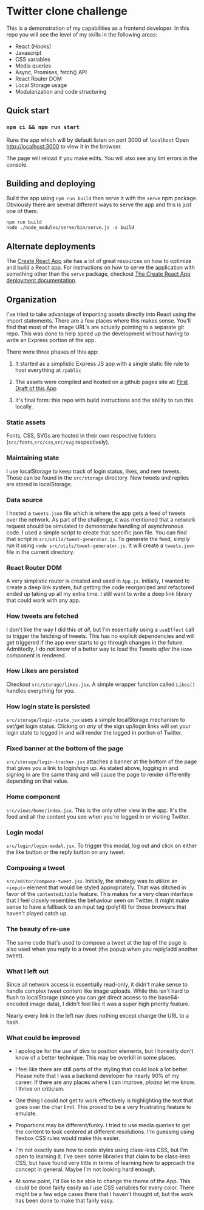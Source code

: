 # Twitter clone challenge

This is a demonstration of my capabilities as a frontend developer.
In this repo you will see the level of my skills in the following
areas:

- React (Hooks)
- Javascript
- CSS variables
- Media queries
- Async, Promises, fetch() API
- React Router DOM
- Local Storage usage
- Modularization and code structuring


## Quick start

### `npm ci && npm run start`

Runs the app which will by default listen on port 3000 of `localhost`
Open [http://localhost:3000](http://localhost:3000) to view it in the browser.

The page will reload if you make edits.
You will also see any lint errors in the console.

## Building and deploying

Build the app using `npm run build` then serve it with the `serve` npm package.
Obviously there are several different ways to serve the app and this is just one of them.

```
npm run build
node ./node_modules/serve/bin/serve.js -s build
```

## Alternate deployments

The [Create React App](https://create-react-app.dev/) site has a lot of great resources on how to optimize and build a React app.
For instructions on how to serve the application with something other than the `serve` package,
checkout [The Create React App deployment documentation](https://create-react-app.dev/docs/deployment/).


## Organization

I've tried to take advantage of importing assets directly into React using the import
statements. There are a few places where this makes sense. You'll find that most of
the image URL's are actually pointing to a separate git repo. This was done to help
speed up the development without having to write an Express portion of the app.

There were three phases of this app:

1. It started as a simplistic Express JS app with a single static file rule to host everything at `/public`

2. The assets were compiled and hosted on a github pages site at: [First Draft of this App](https://wmerfalen.github.io/clones/)

3. It's final form: this repo with build instructions and the ability to run this locally.

### Static assets

Fonts, CSS, SVGs are hosted in their own respective folders (`src/fonts`,`src/css`,`src/svg` respectively).

### Maintaining state

I use localStorage to keep track of login status, likes, and new tweets.
Those can be found in the `src/storage` directory.
New tweets and replies are stored in localStorage.

### Data source

I hosted a `tweets.json` file which is where the app gets a feed of tweets over the network.
As part of the challenge, it was mentioned that a network request should be simulated to
demonstrate handling of asynchronous code. I used a simple script to create that specific
json file. You can find that script in `src/utils/tweet-generator.js`. To generate the
feed, simply run it using `node src/utils/tweet-generator.js`. It will create a `tweets.json`
file in the current directory.

### React Router DOM

A very simplistic router is created and used in `App.js`. Initially, I wanted to create
a deep link system, but getting the code reorganized and refactored ended up taking up
all my extra time. I still want to write a deep link library that could work with any
app.

### How tweets are fetched

I don't like the way I did this _at all_, but I'm essentially using a `useEffect` call
to trigger the fetching of tweets. This has no explicit dependencies and will get triggered
if the app ever starts to go through changes in the future. Admittedly, I do not know
of a better way to load the Tweets _after_ the `Home` component is rendered.

### How Likes are persisted

Checkout `src/storage/likes.jsx`. A simple wrapper function called `Likes()` handles
everything for you.

### How login state is persisted

`src/storage/login-state.jsx` uses a simple localStorage mechanism to set/get
login status. Clicking on _any_ of the sign up/login links will set your login
state to logged in and will render the logged in portion of Twitter.

### Fixed banner at the bottom of the page

`src/storage/login-tracker.jsx` attaches a banner at the bottom of the page that
gives you a link to login/sign up. As stated above, logging in and signing in are
the same thing and will cause the page to render differently depending on that value.

### Home component

`src/views/home/index.jsx`. This is the only other view in the app. It's the feed and
all the content you see when you're logged in or visiting Twitter.

### Login modal

`src/login/login-modal.jsx`. To trigger this modal, log out and click on either the
like button or the reply button on any tweet.

### Composing a tweet

`src/editor/compose-tweet.jsx`. Initially, the strategy was to utilize an `<input>` element
that would be styled appropriately. That was ditched in favor of the `contenteditable`
feature. This makes for a very clean interface that I feel closely resembles the behaviour
seen on Twitter. It might make sense to have a fallback to an input tag (polyfill) for those
browsers that haven't played catch up.

### The beauty of re-use

The same code that's used to compose a tweet at the top of the page is also used when you
reply to a tweet (the popup when you reply/add another tweet).

### What I left out

Since all network access is essentially read-only, it didn't make sense to handle complex
tweet content like image uploads. While this isn't hard to flush to localStorage (since you
can get direct access to the base64-encoded image data), I didn't feel like it was a super
high priority feature.

Nearly every link in the left nav does nothing except change the URL to a hash.

### What could be improved

-   I apologize for the use of divs to position elements, but I honestly don't know of a better
    technique. This may be overkill in some places.

-   I feel like there are still parts of the styling that could look a lot better. Please note that I
    was a backend developer for nearly 90% of my career. If there are any places where I can improve,
    _please_ let me know. I thrive on criticism.

-   One thing I could not get to work effectively is highlighting the text that goes over the char limit.
    This proved to be a very frustrating feature to emulate.

-   Proportions may be different/funky. I tried to use media queries to get the content to look centered
    at different resolutions. I'm guessing using flexbox CSS rules would make this easier.

-   I'm not exactly sure how to code styles using class-less CSS, but I'm open to learning it. I've seen
    some libraries that claim to be class-less CSS, but have found very little in terms of learning
    how to approach the concept in general. Maybe I'm not looking hard enough.

-   At some point, I'd like to be able to change the theme of the App. This could be done fairly easily
    as I use CSS variables for every color. There might be a few edge cases there that I haven't thought
    of, but the work has been done to make that fairly easy.

